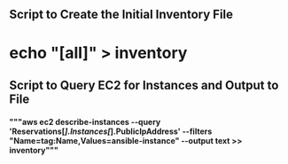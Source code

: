 ## Script to Create the Initial Inventory File <br>
# echo "[all]" > inventory

## Script to Query EC2 for Instances and Output to File <br>
#### """aws ec2 describe-instances --query 'Reservations[*].Instances[*].PublicIpAddress'  --filters "Name=tag:Name,Values=ansible-instance" --output text >> inventory"""